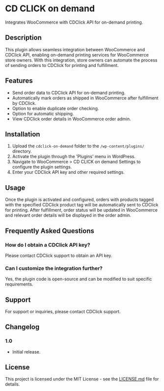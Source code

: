 # CD CLICK on demand

Integrates WooCommerce with CDClick API for on-demand printing.

## Description

This plugin allows seamless integration between WooCommerce and CDClick API, enabling on-demand printing services for WooCommerce store owners. With this integration, store owners can automate the process of sending orders to CDClick for printing and fulfillment.

## Features

- Send order data to CDClick API for on-demand printing.
- Automatically mark orders as shipped in WooCommerce after fulfillment by CDClick.
- Option to enable duplicate order checking.
- Option for automatic shipping.
- View CDClick order details in WooCommerce order admin.

## Installation

1. Upload the `cdclick-on-demand` folder to the `/wp-content/plugins/` directory.
2. Activate the plugin through the 'Plugins' menu in WordPress.
3. Navigate to WooCommerce > CD CLICK on demand Settings to configure the plugin settings.
4. Enter your CDClick API key and other required settings.

## Usage

Once the plugin is activated and configured, orders with products tagged with the specified CDClick product tag will be automatically sent to CDClick for printing. After fulfillment, order status will be updated in WooCommerce and relevant order details will be displayed in the order admin.

## Frequently Asked Questions

### How do I obtain a CDClick API key?
Please contact CDClick support to obtain an API key.

### Can I customize the integration further?
Yes, the plugin code is open-source and can be modified to suit specific requirements.

## Support

For support or inquiries, please contact CDClick support.

## Changelog

### 1.0
- Initial release.

## License

This project is licensed under the MIT License - see the [LICENSE.md](LICENSE.md) file for details.
